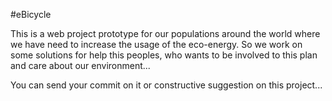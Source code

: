 #eBicycle

This is a web project prototype for our populations around the world where we have
need to increase the usage of the eco-energy. So we work on some solutions for help this peoples, 
who wants to be involved to this plan and care about our environment...



You can send your commit on it or constructive suggestion on this project...
